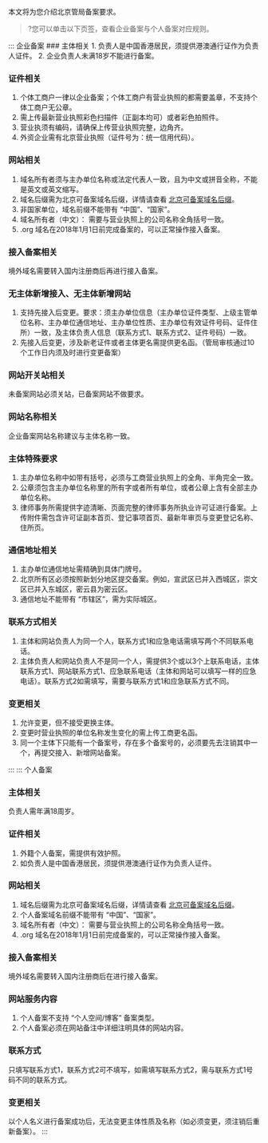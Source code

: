 本文将为您介绍北京管局备案要求。
>?您可以单击以下页签，查看企业备案与个人备案对应规则。

<dx-tabs>
::: 企业备案
### 主体相关
1. 负责人是中国香港居民，须提供港澳通行证作为负责人证件。
2. 企业负责人未满18岁不能进行备案。

### 证件相关
1. 个体工商户一律以企业备案；个体工商户有营业执照的都需要盖章，不支持个体工商户无公章。
2. 需上传最新营业执照彩色扫描件（正副本均可）或者彩色拍照件。
3. 营业执须有编码，请确保上传营业执照完整，边角齐。
4. 外资企业需有北京营业执照（证件号为：统一信用代码）。


### 网站相关
1. 域名所有者须与主办单位名称或法定代表人一致，且为中文或拼音全称，不能是英文或英文缩写。
2. 域名后缀需为北京可备案域名后缀，详情请查看 [北京可备案域名后缀](https://cloud.tencent.com/document/product/243/19623#domainsuffix)。
3. 非国家单位，域名前缀不能带有 “中国”、“国家”。
4. 域名所有者（中文）： 需要与营业执照上的公司名称全角括号一致。
5. .org 域名在2018年1月1日前完成备案的，可以正常操作接入备案。

### 接入备案相关
境外域名需要转入国内注册商后再进行接入备案。

### 无主体新增接入、无主体新增网站
1. 支持先接入后变更。要求：须主办单位信息（主办单位证件类型、上级主管单位名称、主办单位通信地址、主办单位性质、主办单位有效证件号码、证件住所）一致，及主体负责人信息（联系方式1、联系方式2、证件号码）一致。
2. 先接入后变更，涉及新老证件或者主体更名需提供更名函。（管局审核通过10个工作日内须及时进行变更备案）

### 网站开关站相关
未备案网站必须关站，已备案网站不做要求。

### 网站名称相关
企业备案网站名称建议与主体名称一致。

### 主体特殊要求
1. 主办单位名称中如带有括号，必须与工商营业执照上的全角、半角完全一致。
2. 公章须包含主办单位名称里的所有字或者所有单位，或者公章上含有全部主办单位名称。
3. 律师事务所需提供字迹清晰、页面完整的律师事务所执业许可证进行备案。上传附件需包含许可证副本首页、登记事项首页、最新年审页与变更登记名称、住所页。

### 通信地址相关
1. 主办单位通信地址需精确到具体门牌号。
2. 北京所有区必须按照新划分地区提交备案。例如，宣武区已并入西城区，崇文区已并入东城区，密云县为密云区。
3. 通信地址不能带有 “市辖区”，需为实际城区。

### 联系方式相关
1. 主体和网站负责人为同一个人，联系方式1和应急电话需填写两个不同联系电话。
2. 主体负责人和网站负责人不是同一个人，需提供3个或以3个上联系电话，主体联系方式1、网站联系方式1、应急联系电话（主体和网站可以填写一样的应急电话）。联系方式2如需填写，需要与联系方式1和应急联系方式不同。

### 变更相关
1. 允许变更，但不接受更换主体。
2. 变更时营业执照的单位名称发生变化的需上传工商更名函。
3. 同一个主体下只能有一个备案号，存在多个备案号的，必须要先去注销其中一个，再提交接入、新增网站备案。

:::
::: 个人备案
### 主体相关
负责人需年满18周岁。

### 证件相关
1. 外籍个人备案，需提供有效护照。
2. 如负责人是中国香港居民，须提供港澳通行证作为负责人证件。

### 网站相关
1. 域名后缀需为北京可备案域名后缀，详情请查看 [北京可备案域名后缀](https://cloud.tencent.com/document/product/243/19623#domainsuffix)。
2. 个人备案域名前缀不能带有 “中国”、“国家”。
3. 域名所有者（中文）： 需要与营业执照上的公司名称全角括号一致。
4. .org 域名在2018年1月1日前完成备案的，可以正常操作接入备案。

### 接入备案相关
境外域名需要转入国内注册商后在进行接入备案。

### 网站服务内容
1. 个人备案不支持 “个人空间/博客” 备案类型。
2. 个人备案必须在网站备注中详细注明具体的网站内容。

### 联系方式
只填写联系方式1，联系方式2可不填写，如需填写联系方式2，需与联系方式1号码不同的联系方式。

### 变更相关
以个人名义进行备案成功后，无法变更主体性质及名称（如必须变更，须注销后重新备案）。
:::
</dx-tabs>
